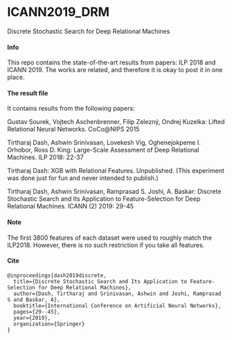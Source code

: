 # ICANN2019_DRM
Discrete Stochastic Search for Deep Relational Machines

#### Info

This repo contains the state-of-the-art results from papers: ILP 2018 and ICANN 2019. The works are related, and therefore it is okay to post it in one place. 

#### The result file

It contains results from the following papers:

Gustav Sourek, Vojtech Aschenbrenner, Filip Zelezný, Ondrej Kuzelka:
Lifted Relational Neural Networks. CoCo@NIPS 2015

Tirtharaj Dash, Ashwin Srinivasan, Lovekesh Vig, Oghenejokpeme I. Orhobor, Ross D. King:
Large-Scale Assessment of Deep Relational Machines. ILP 2018: 22-37

Tirtharaj Dash:
XGB with Relational Features. Unpublished. (This experiment was done just for fun and never intended to publish.)

Tirtharaj Dash, Ashwin Srinivasan, Ramprasad S. Joshi, A. Baskar:
Discrete Stochastic Search and Its Application to Feature-Selection for Deep Relational Machines. ICANN (2) 2019: 29-45

#### Note

The first 3800 features of each dataset were used to roughly match the ILP2018. However, there is no such restriction if you take all features.

#### Cite

```
@inproceedings{dash2019discrete,
  title={Discrete Stochastic Search and Its Application to Feature-Selection for Deep Relational Machines},
  author={Dash, Tirtharaj and Srinivasan, Ashwin and Joshi, Ramprasad S and Baskar, A},
  booktitle={International Conference on Artificial Neural Networks},
  pages={29--45},
  year={2019},
  organization={Springer}
}
```
